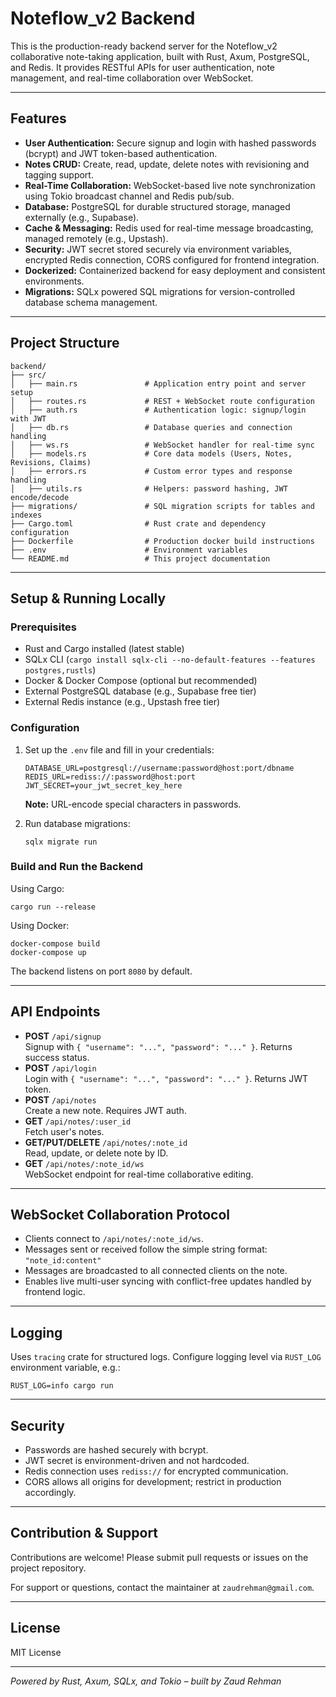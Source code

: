 # Noteflow_v2 Backend

This is the production-ready backend server for the Noteflow_v2 collaborative note-taking application, built with Rust, Axum, PostgreSQL, and Redis. It provides RESTful APIs for user authentication, note management, and real-time collaboration over WebSocket.

---

## Features

- **User Authentication:** Secure signup and login with hashed passwords (bcrypt) and JWT token-based authentication.
- **Notes CRUD:** Create, read, update, delete notes with revisioning and tagging support.
- **Real-Time Collaboration:** WebSocket-based live note synchronization using Tokio broadcast channel and Redis pub/sub.
- **Database:** PostgreSQL for durable structured storage, managed externally (e.g., Supabase).
- **Cache & Messaging:** Redis used for real-time message broadcasting, managed remotely (e.g., Upstash).
- **Security:** JWT secret stored securely via environment variables, encrypted Redis connection, CORS configured for frontend integration.
- **Dockerized:** Containerized backend for easy deployment and consistent environments.
- **Migrations:** SQLx powered SQL migrations for version-controlled database schema management.

---

## Project Structure

```
backend/
├── src/
│   ├── main.rs               # Application entry point and server setup
│   ├── routes.rs             # REST + WebSocket route configuration
│   ├── auth.rs               # Authentication logic: signup/login with JWT
│   ├── db.rs                 # Database queries and connection handling
│   ├── ws.rs                 # WebSocket handler for real-time sync
│   ├── models.rs             # Core data models (Users, Notes, Revisions, Claims)
│   ├── errors.rs             # Custom error types and response handling
│   ├── utils.rs              # Helpers: password hashing, JWT encode/decode
├── migrations/               # SQL migration scripts for tables and indexes
├── Cargo.toml                # Rust crate and dependency configuration
├── Dockerfile                # Production docker build instructions
├── .env                      # Environment variables
└── README.md                 # This project documentation
```

---

## Setup & Running Locally

### Prerequisites

- Rust and Cargo installed (latest stable)
- SQLx CLI (`cargo install sqlx-cli --no-default-features --features postgres,rustls`)
- Docker & Docker Compose (optional but recommended)
- External PostgreSQL database (e.g., Supabase free tier)
- External Redis instance (e.g., Upstash free tier)

### Configuration

1. Set up the `.env` file and fill in your credentials:

   ```
   DATABASE_URL=postgresql://username:password@host:port/dbname
   REDIS_URL=rediss://:password@host:port
   JWT_SECRET=your_jwt_secret_key_here
   ```

   **Note:** URL-encode special characters in passwords.

2. Run database migrations:

   ```
   sqlx migrate run
   ```

### Build and Run the Backend

Using Cargo:

```
cargo run --release
```

Using Docker:

```
docker-compose build
docker-compose up
```

The backend listens on port `8080` by default.

---

## API Endpoints

- **POST** `/api/signup`  
  Signup with `{ "username": "...", "password": "..." }`. Returns success status.
- **POST** `/api/login`  
  Login with `{ "username": "...", "password": "..." }`. Returns JWT token.
- **POST** `/api/notes`  
  Create a new note. Requires JWT auth.
- **GET** `/api/notes/:user_id`  
  Fetch user's notes.
- **GET/PUT/DELETE** `/api/notes/:note_id`  
  Read, update, or delete note by ID.
- **GET** `/api/notes/:note_id/ws`  
  WebSocket endpoint for real-time collaborative editing.

---

## WebSocket Collaboration Protocol

- Clients connect to `/api/notes/:note_id/ws`.
- Messages sent or received follow the simple string format:  
  `"note_id:content"`
- Messages are broadcasted to all connected clients on the note.
- Enables live multi-user syncing with conflict-free updates handled by frontend logic.

---

## Logging

Uses `tracing` crate for structured logs. Configure logging level via `RUST_LOG` environment variable, e.g.:

```
RUST_LOG=info cargo run
```

---

## Security

- Passwords are hashed securely with bcrypt.
- JWT secret is environment-driven and not hardcoded.
- Redis connection uses `rediss://` for encrypted communication.
- CORS allows all origins for development; restrict in production accordingly.

---

## Contribution & Support

Contributions are welcome! Please submit pull requests or issues on the project repository.

For support or questions, contact the maintainer at `zaudrehman@gmail.com`.

---

## License

MIT License

---

*Powered by Rust, Axum, SQLx, and Tokio – built by Zaud Rehman*